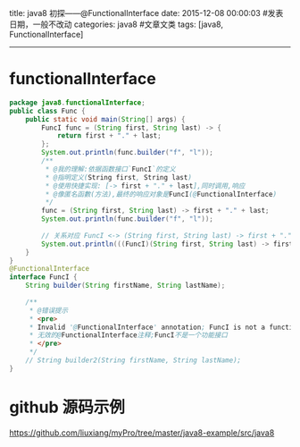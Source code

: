 title: java8 初探——@FunctionalInterface
date: 2015-12-08 00:00:03 #发表日期，一般不改动
categories: java8 #文章文类
tags: [java8, FunctionalInterface]

---
# functionalInterface
```java
package java8.functionalInterface;
public class Func {
    public static void main(String[] args) {
        FuncI func = (String first, String last) -> {
            return first + "." + last;
        };
        System.out.println(func.builder("f", "l"));
        /** 
         * @我的理解:依据函数接口`FuncI`的定义
         * @指明定义(String first, String last)
         * @使用快捷实现: [-> first + "." + last],同时调用,响应
         * @像匿名函數(方法),最终的响应对象是FuncI(@FunctionalInterface)
         */
        func = (String first, String last) -> first + "." + last;
        System.out.println(func.builder("f", "l"));
        
        // 关系对应 FuncI <-> (String first, String last) -> first + "." + last | 对象的具体匿名实现
        System.out.println(((FuncI)(String first, String last) -> first + "." + last).builder("f", "l"));
    }
}
@FunctionalInterface
interface FuncI {
    String builder(String firstName, String lastName);
    
    /**
     * @错误提示
     * <pre>
     * Invalid '@FunctionalInterface' annotation; FuncI is not a functional interface
     * 无效的@FunctionalInterface注释;FuncI不是一个功能接口
     * </pre>
     */
    // String builder2(String firstName, String lastName);
}  
```
<!-- more -->
# github 源码示例
https://github.com/liuxiang/myPro/tree/master/java8-example/src/java8